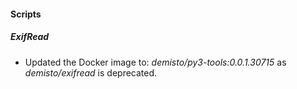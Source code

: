 
#### Scripts
##### ExifRead
- Updated the Docker image to: *demisto/py3-tools:0.0.1.30715* as *demisto/exifread* is deprecated.
